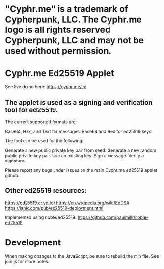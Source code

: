 # "Cyphr.me" is a trademark of Cypherpunk, LLC. The Cyphr.me logo is all rights reserved Cypherpunk, LLC and may not be used without permission.
# Cyphr.me Ed25519 Applet

See live demo here: https://cyphr.me/ed

## The applet is used as a signing and verification tool for ed25519.

The current supported formats are:

Base64, Hex, and Text for messages.
Base64 and Hex for ed25519 keys.

The tool can be used for the following:

Generate a new public private key pair from seed.
Generate a new random public private key pair.
Use an existing key.
Sign a message.
Verify a signature.

Please report any bugs under issues on the main Cyphr.me ed25519 applet github.

## Other ed25519 resources:

https://ed25519.cr.yp.to/
https://en.wikipedia.org/wiki/EdDSA
https://ianix.com/pub/ed25519-deployment.html


Implemented using noble/ed25519: https://github.com/paulmillr/noble-ed25519

# Development

When making changes to the JavaScript, be sure to rebuild the min file.
See join.js for more notes.
